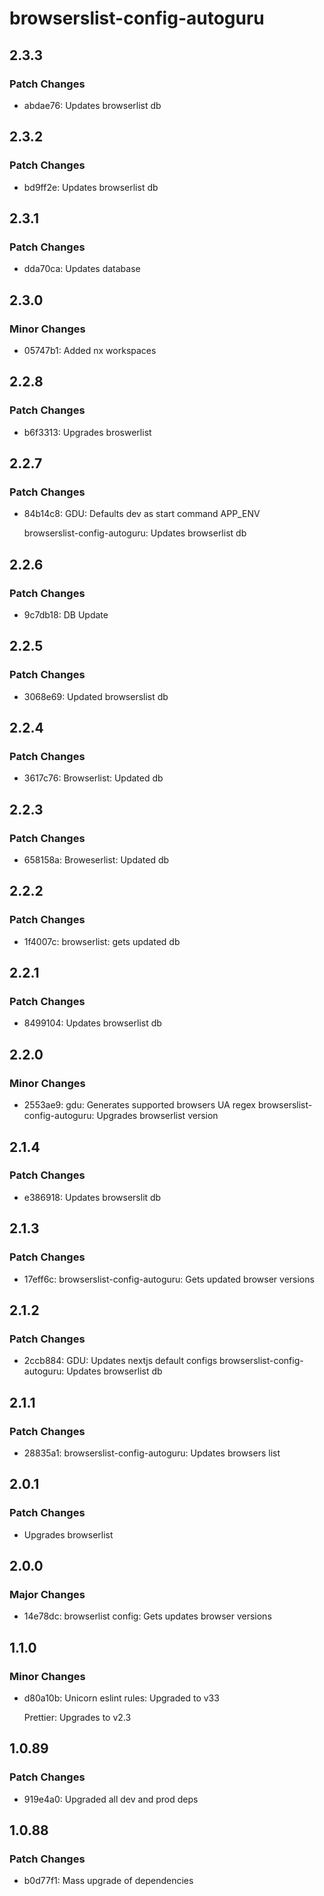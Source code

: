 # browserslist-config-autoguru

## 2.3.3

### Patch Changes

-   abdae76: Updates browserlist db

## 2.3.2

### Patch Changes

-   bd9ff2e: Updates browserlist db

## 2.3.1

### Patch Changes

-   dda70ca: Updates database

## 2.3.0

### Minor Changes

-   05747b1: Added nx workspaces

## 2.2.8

### Patch Changes

-   b6f3313: Upgrades broswerlist

## 2.2.7

### Patch Changes

-   84b14c8: GDU: Defaults dev as start command APP_ENV

    browserslist-config-autoguru: Updates browserlist db

## 2.2.6

### Patch Changes

-   9c7db18: DB Update

## 2.2.5

### Patch Changes

-   3068e69: Updated browserslist db

## 2.2.4

### Patch Changes

-   3617c76: Browserlist: Updated db

## 2.2.3

### Patch Changes

-   658158a: Broweserlist: Updated db

## 2.2.2

### Patch Changes

-   1f4007c: browserlist: gets updated db

## 2.2.1

### Patch Changes

-   8499104: Updates browserlist db

## 2.2.0

### Minor Changes

-   2553ae9: gdu: Generates supported browsers UA regex
    browserslist-config-autoguru: Upgrades browserlist version

## 2.1.4

### Patch Changes

-   e386918: Updates browserslit db

## 2.1.3

### Patch Changes

-   17eff6c: browserslist-config-autoguru: Gets updated browser versions

## 2.1.2

### Patch Changes

-   2ccb884: GDU: Updates nextjs default configs browserslist-config-autoguru:
    Updates browserlist db

## 2.1.1

### Patch Changes

-   28835a1: browserslist-config-autoguru: Updates browsers list

## 2.0.1

### Patch Changes

-   Upgrades browserlist

## 2.0.0

### Major Changes

-   14e78dc: browserlist config: Gets updates browser versions

## 1.1.0

### Minor Changes

-   d80a10b: Unicorn eslint rules: Upgraded to v33

    Prettier: Upgrades to v2.3

## 1.0.89

### Patch Changes

-   919e4a0: Upgraded all dev and prod deps

## 1.0.88

### Patch Changes

-   b0d77f1: Mass upgrade of dependencies

